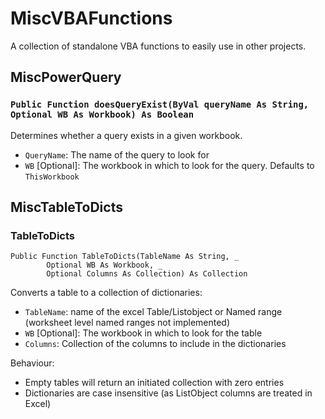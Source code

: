 # MiscVBAFunctions
 A collection of standalone VBA functions to easily use in other projects.
 
## MiscPowerQuery

### `Public Function doesQueryExist(ByVal queryName As String, Optional WB As Workbook) As Boolean`

Determines whether a query exists in a given workbook.
- `QueryName`: The name of the query to look for
- `WB` [Optional]: The workbook in which to look for the query. Defaults to `ThisWorkbook`


## MiscTableToDicts

### TableToDicts

```
Public Function TableToDicts(TableName As String, _
        Optional WB As Workbook, _
        Optional Columns As Collection) As Collection
```

Converts a table to a collection of dictionaries:
- `TableName`: name of the excel Table/Listobject or 
Named range (worksheet level named ranges not implemented)
- `WB` [Optional]: The workbook in which to look for the table
- `Columns`: Collection of the columns to include in the dictionaries

Behaviour:
 - Empty tables will return an initiated collection with zero entries
 - Dictionaries are case insensitive (as ListObject columns are treated in Excel)